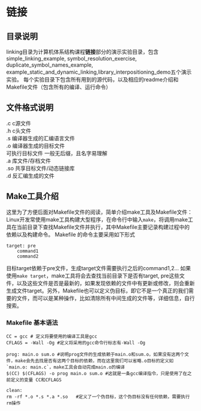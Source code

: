 # 链接
## 目录说明
linking目录为计算机体系结构课程**链接**部分的演示实验目录，包含simple_linking_example, symbol_resolution_exercise, duplicate_symbol_names_example, example_static_and_dynamic_linking,library_interpositioning_demo五个演示实验。
每个实验目录下包含所有用到的源代码，以及相应的readme介绍和Makefile文件（包含所有的编译、运行命令）

## 文件格式说明
.c      c源文件  
.h      c头文件  
.s      编译器生成的汇编语言文件  
.o      编译器生成的目标文件  
可执行目标文件      一般无后缀，且名字易理解  
.a      库文件/存档文件  
.so     共享目标文件/动态链接库  
.d      反汇编生成的文件  

## Make工具介绍  

这里为了方便后面对Makefile文件的阅读，简单介绍make工具及Makefile文件：
Linux开发常使用make工具构建大型程序，在命令行中输入`make`，将调用make工具在当前目录下查找Makefile文件并执行，其中Makefile主要记录构建过程中的依赖以及构建命令。
Makefile 的命令主要采用如下形式

```
target: pre
    command1
    command2
```
目标target依赖于pre文件，生成target文件需要执行之后的command1,2...
如果使用`make target`，make工具将会去查找当前目录下是否有target, pre这些文件，以及这些文件是否是最新的，如果发现依赖的文件中有更新或修改，则会重新生成文件target。另外，Makefile也可以定义伪目标，即它不是一个真正的我们需要的文件，而可以是某种操作，比如清除所有中间生成的文件等，详细信息，自行搜索。

### Makefile 基本语法
```make
CC = gcc # 定义将要使用的编译工具是gcc
CFLAGS = -Wall -Og #定义将采用的gcc命令行标志有-Wall -Og

prog: main.o sum.o #说明prog文件的生成依赖于main.o和sum.o，如果没有这两个文件，make会先去找是否有这两个目标的依赖，而在这里我们可以省略.o目标的定义如`main.o: main.c`，make工具会自动完成main.o的编译
$(CC) $(CFLAGS) -o prog main.o sum.o #这就是一条gcc编译指令，只是使用了在之前定义的变量 CC和CFLAGS

clean: 
rm -rf *.o *.s *.a *.so   #定义了一个伪目标，这个伪目标没有任何依赖，需要执行rm操作
    
```
